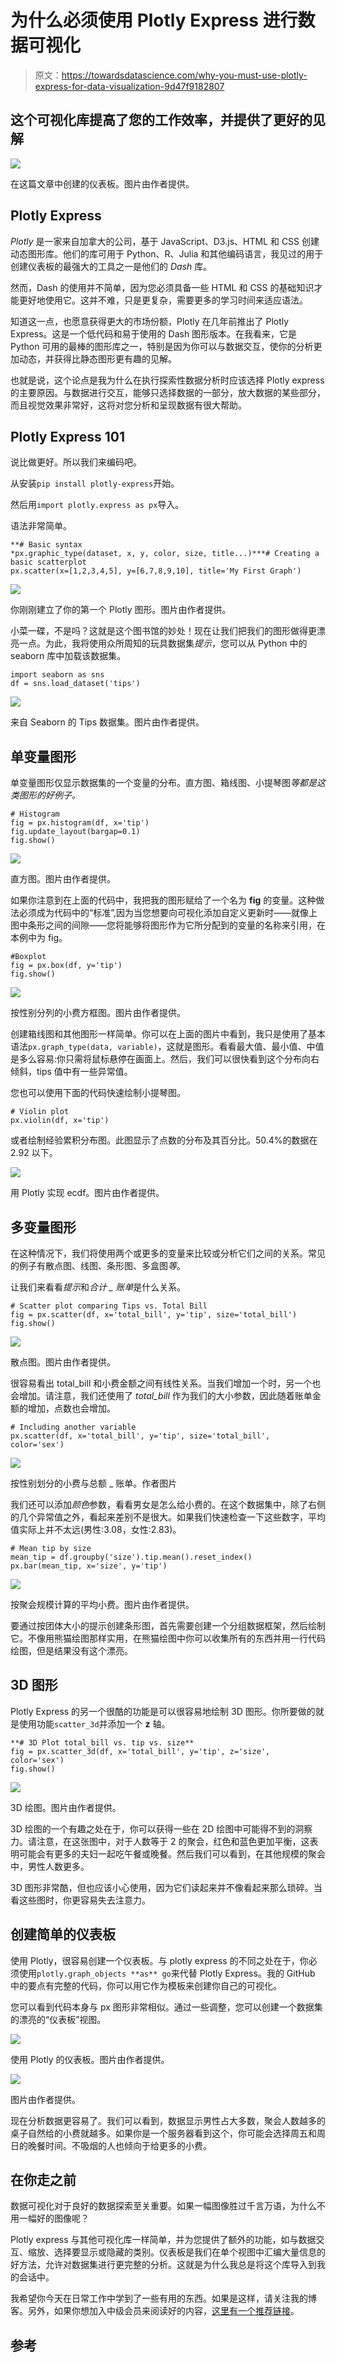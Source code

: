 # 为什么必须使用 Plotly Express 进行数据可视化

> 原文：<https://towardsdatascience.com/why-you-must-use-plotly-express-for-data-visualization-9d47f9182807>

## 这个可视化库提高了您的工作效率，并提供了更好的见解

![](img/ad6bbc8e64d835c85c1b7b224ac01781.png)

在这篇文章中创建的仪表板。图片由作者提供。

## Plotly Express

*Plotly* 是一家来自加拿大的公司，基于 JavaScript、D3.js、HTML 和 CSS 创建动态图形库。他们的库可用于 Python、R、Julia 和其他编码语言，我见过的用于创建仪表板的最强大的工具之一是他们的 *Dash* 库。

然而，Dash 的使用并不简单，因为您必须具备一些 HTML 和 CSS 的基础知识才能更好地使用它。这并不难，只是更复杂，需要更多的学习时间来适应语法。

知道这一点，也愿意获得更大的市场份额，Plotly 在几年前推出了 Plotly Express。这是一个低代码和易于使用的 Dash 图形版本。在我看来，它是 Python 可用的最棒的图形库之一，特别是因为你可以与数据交互，使你的分析更加动态，并获得比静态图形更有趣的见解。

也就是说，这个论点是我为什么在执行探索性数据分析时应该选择 Plotly express 的主要原因。与数据进行交互，能够只选择数据的一部分，放大数据的某些部分，而且视觉效果非常好，这将对您分析和呈现数据有很大帮助。

## Plotly Express 101

说比做更好。所以我们来编码吧。

从安装`pip install plotly-express`开始。

然后用`import plotly.express as px`导入。

语法非常简单。

```
**# Basic syntax
*px.graphic_type(dataset, x, y, color, size, title...)***# Creating a basic scatterplot
px.scatter(x=[1,2,3,4,5], y=[6,7,8,9,10], title='My First Graph')
```

![](img/42db83cef7c8fea88d46eebd3210115e.png)

你刚刚建立了你的第一个 Plotly 图形。图片由作者提供。

小菜一碟，不是吗？这就是这个图书馆的妙处！现在让我们把我们的图形做得更漂亮一点。为此，我将使用众所周知的玩具数据集*提示*，您可以从 Python 中的 seaborn 库中加载该数据集。

```
import seaborn as sns
df = sns.load_dataset('tips')
```

![](img/635aeef2a226e6cfeb6a875eb9b9e209.png)

来自 Seaborn 的 Tips 数据集。图片由作者提供。

## 单变量图形

单变量图形仅显示数据集的一个变量的分布。直方图、箱线图、小提琴图*等都是这类图形的好例子。*

```
# Histogram
fig = px.histogram(df, x='tip')
fig.update_layout(bargap=0.1)
fig.show()
```

![](img/b9dd0ed8225e34f65f26a257922dda68.png)

直方图。图片由作者提供。

如果你注意到在上面的代码中，我把我的图形赋给了一个名为 **fig** 的变量。这种做法必须成为代码中的“标准”,因为当您想要向可视化添加自定义更新时——就像上图中条形之间的间隙——您将能够将图形作为它所分配到的变量的名称来引用，在本例中为 fig。

```
#Boxplot
fig = px.box(df, y='tip')
fig.show()
```

![](img/623ed30ccea228464fd106edb85ac3aa.png)

按性别分列的小费方框图。图片由作者提供。

创建箱线图和其他图形一样简单。你可以在上面的图片中看到，我只是使用了基本语法`px.graph_type(data, variable)`，这就是图形。看看最大值、最小值、中值是多么容易:你只需将鼠标悬停在画面上。然后，我们可以很快看到这个分布向右倾斜，tips 值中有一些异常值。

您也可以使用下面的代码快速绘制小提琴图。

```
# Violin plot
px.violin(df, x='tip')
```

或者绘制经验累积分布图。此图显示了点数的分布及其百分比。50.4%的数据在 2.92 以下。

![](img/6ee1d6056b6521649fee704c16d4dd34.png)

用 Plotly 实现 ecdf。图片由作者提供。

## 多变量图形

在这种情况下，我们将使用两个或更多的变量来比较或分析它们之间的关系。常见的例子有散点图、线图、条形图、多盒图*等*。

让我们来看看*提示*和*合计 _ 账单*是什么关系。

```
# Scatter plot comparing Tips vs. Total Bill
fig = px.scatter(df, x='total_bill', y='tip', size='total_bill')
fig.show()
```

![](img/189d618f63dab1b1179dd037b8243823.png)

散点图。图片由作者提供。

很容易看出 total_bill 和小费金额之间有线性关系。当我们增加一个时，另一个也会增加。请注意，我们还使用了 *total_bill* 作为我们的大小参数，因此随着账单金额的增加，点数也会增加。

```
# Including another variable
px.scatter(df, x='total_bill', y='tip', size='total_bill', color='sex')
```

![](img/c33d7e95326d2d85b307ccb6197ab387.png)

按性别划分的小费与总额 _ 账单。作者图片

我们还可以添加*颜色*参数，看看男女是怎么给小费的。在这个数据集中，除了右侧的几个异常值之外，看起来差别不是很大。如果我们快速检查一下这些数字，平均值实际上并不太远(男性:3.08，女性:2.83)。

```
# Mean tip by size
mean_tip = df.groupby('size').tip.mean().reset_index()
px.bar(mean_tip, x='size', y='tip')
```

![](img/75d5446ed672c089194d852912997ee5.png)

按聚会规模计算的平均小费。图片由作者提供。

要通过按团体大小的提示创建条形图，首先需要创建一个分组数据框架，然后绘制它。不像用熊猫绘图那样实用，在熊猫绘图中你可以收集所有的东西并用一行代码绘图，但是结果没有这个漂亮。

## 3D 图形

Plotly Express 的另一个很酷的功能是可以很容易地绘制 3D 图形。你所要做的就是使用功能`scatter_3d`并添加一个 **z** 轴。

```
**# 3D Plot total_bill vs. tip vs. size**
fig = px.scatter_3d(df, x='total_bill', y='tip', z='size', color='sex')
fig.show()
```

![](img/e85277af8ae0293560c29aa022beb8ec.png)

3D 绘图。图片由作者提供。

3D 绘图的一个有趣之处在于，你可以获得一些在 2D 绘图中可能得不到的洞察力。请注意，在这张图中，对于人数等于 2 的聚会，红色和蓝色更加平衡，这表明可能会有更多的夫妇一起吃午餐或晚餐。然后我们可以看到，在其他规模的聚会中，男性人数更多。

3D 图形非常酷，但也应该小心使用，因为它们读起来并不像看起来那么琐碎。当看这些图时，你更容易失去注意力。

## 创建简单的仪表板

使用 Plotly，很容易创建一个仪表板。与 plotly express 的不同之处在于，你必须使用`plotly.graph_objects **as** go`来代替 Plotly Express。我的 GitHub 中的要点有完整的代码，你可以用它作为模板来创建你自己的可视化。

您可以看到代码本身与 px 图形非常相似。通过一些调整，您可以创建一个数据集的漂亮的“仪表板”视图。

![](img/ad6bbc8e64d835c85c1b7b224ac01781.png)

使用 Plotly 的仪表板。图片由作者提供。

![](img/8874944387a984fe27a2e6eeee4b28d9.png)

图片由作者提供。

现在分析数据更容易了。我们可以看到，数据显示男性占大多数，聚会人数越多的桌子自然给的小费就越多。如果你是一个服务器看到这个，你可能会选择周五和周日的晚餐时间。不吸烟的人也倾向于给更多的小费。

## 在你走之前

数据可视化对于良好的数据探索至关重要。如果一幅图像胜过千言万语，为什么不用一幅好的图像呢？

Plotly express 与其他可视化库一样简单，并为您提供了额外的功能，如与数据交互、缩放、选择要显示或隐藏的类别。仪表板是我们在单个视图中汇编大量信息的好方法，允许对数据集进行更完整的分析。这就是为什么我总是将这个库导入到我的会话中。

我希望你今天在日常工作中学到了一些有用的东西。如果是这样，请关注我的博客。另外，如果你想加入中级会员来阅读好的内容，[这里有一个推荐链接](https://gustavorsantos.medium.com/membership)。

## 参考

[](https://plotly.com/python/plotly-express/)  [](https://plotly.com/python/subplots/)    [](https://gustavorsantos.medium.com/) 